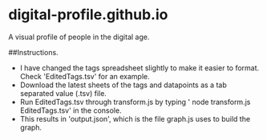 # digital-profile.github.io
A visual profile of people in the digital age.


##Instructions.
* I have changed the tags spreadsheet slightly to make it easier to format. Check 'EditedTags.tsv' for an example.
* Download the latest sheets of the tags and datapoints as a tab separated value (.tsv) file.
* Run EditedTags.tsv through transform.js by typing ' node transform.js EditedTags.tsv' in the console.
* This results in 'output.json', which is the file graph.js uses to build the graph.
